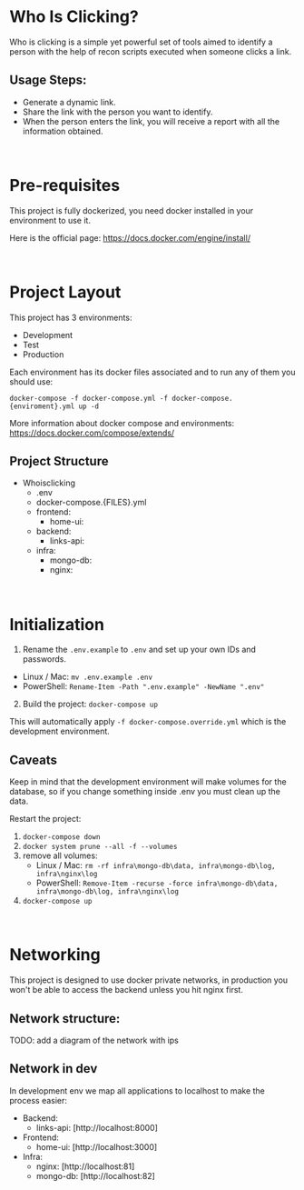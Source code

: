 # Who Is Clicking?
Who is clicking is a simple yet powerful set of tools aimed to identify a person with the help of recon scripts executed when someone clicks a link.

## Usage Steps: 
* Generate a dynamic link.
* Share the link with the person you want to identify.
* When the person enters the link, you will receive a report with all the information obtained.  

&nbsp;

# Pre-requisites 

This project is fully dockerized, you need docker installed in your environment to use it.

Here is the official page: https://docs.docker.com/engine/install/

&nbsp;

# Project Layout
This project has 3 environments: 
- Development 
- Test 
- Production

Each environment has its docker files associated and to run any of them you should use:

`docker-compose -f docker-compose.yml -f docker-compose.{enviroment}.yml up -d`

More information about docker compose and environments: https://docs.docker.com/compose/extends/

## Project Structure
* Whoisclicking
    * .env
    * docker-compose.{FILES}.yml
    * frontend:
        * home-ui:
    * backend:
        * links-api:
    * infra:
        * mongo-db:
        * nginx:


&nbsp;

# Initialization

1. Rename the `.env.example` to `.env` and set up your own IDs and passwords.
 * Linux / Mac: `mv .env.example .env`
 * PowerShell: `Rename-Item -Path ".env.example" -NewName ".env"` 

2. Build the project: `docker-compose up`

This will automatically apply `-f docker-compose.override.yml` which is the development environment.

## Caveats
Keep in mind that the development environment will make volumes for the database, so if you change something inside .env you must clean up the data. 

Restart the project:
1. `docker-compose down`
2. `docker system prune --all -f --volumes`
3. remove all volumes:
   * Linux / Mac: `rm -rf infra\mongo-db\data, infra\mongo-db\log, infra\nginx\log`
   * PowerShell: `Remove-Item -recurse -force infra\mongo-db\data, infra\mongo-db\log, infra\nginx\log`
4. `docker-compose up`

&nbsp;

# Networking
This project is designed to use docker private networks, in production you won't be able to access the backend unless you hit nginx first.

## Network structure:

TODO: add a diagram of the network with ips

## Network in dev
In development env we map all applications to localhost to make the process easier:

* Backend: 
    * links-api: [http://localhost:8000]
* Frontend: 
    * home-ui: [http://localhost:3000]
* Infra:
    * nginx:  [http://localhost:81]
    * mongo-db: [http://localhost:82]

&nbsp;
---